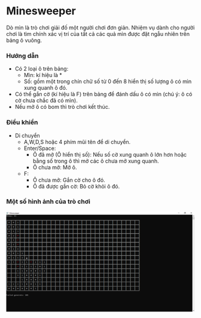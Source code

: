 # Minesweeper

Dò mìn là trò chơi giải đố một người chơi đơn giản. Nhiệm vụ dành cho người chơi là tìm chính xác vị trí của tất cả các quả mìn được đặt ngẫu nhiên trên bảng ô vuông.

### Hướng dẫn
- Có 2 loại ô trên bảng:
  - Mìn: kí hiệu là *
  - Số: gồm một trong chín chữ số từ 0 đến 8 hiển thị số lượng ô có mìn xung quanh ô đó.
- Có thể gắn cờ (kí hiệu là F) trên bảng để đánh dấu ô có mìn (chú ý: ô có cờ chưa chắc đã có mìn).
- Nếu mở ô có bom thì trò chơi kết thúc.

### Điều khiển
- Di chuyển
  - A,W,D,S hoặc 4 phím mũi tên để di chuyển.
  - Enter/Space:
    - Ô đã mở (Ô hiển thị số): Nếu số cờ xung quanh ô lớn hơn hoặc bằng số trong ô thì mở các ô chưa mở xung quanh.
    - Ô chưa mở: Mở ô.
  - F:
    - Ô chưa mở: Gắn cờ cho ô đó.
    - Ô đã được gắn cờ: Bỏ cờ khỏi ô đó.
    
### Một số hình ảnh của trò chơi
![My image](Image.png)

